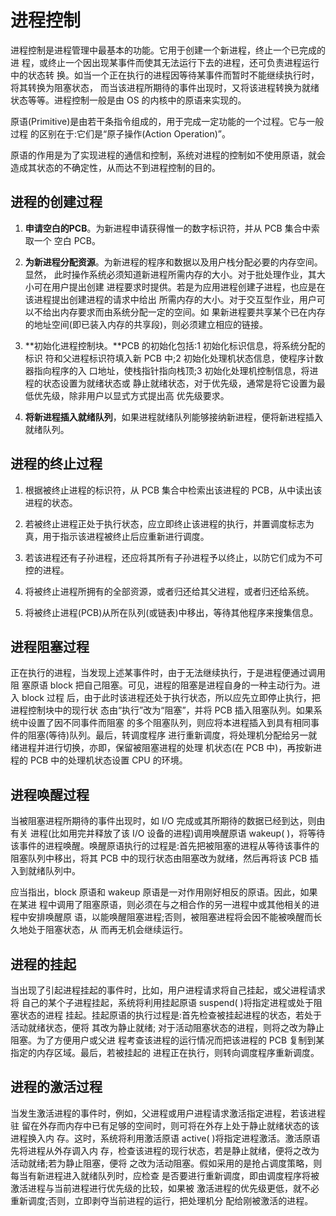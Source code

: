 # 进程控制

进程控制是进程管理中最基本的功能。它用于创建一个新进程，终止一个已完成的进 程，或终止一个因出现某事件而使其无法运行下去的进程，还可负责进程运行中的状态转 换。如当一个正在执行的进程因等待某事件而暂时不能继续执行时，将其转换为阻塞状态， 而当该进程所期待的事件出现时，又将该进程转换为就绪状态等等。进程控制一般是由 OS 的内核中的原语来实现的。


原语(Primitive)是由若干条指令组成的，用于完成一定功能的一个过程。它与一般过程 的区别在于:它们是“原子操作(Action Operation)”。

原语的作用是为了实现进程的通信和控制，系统对进程的控制如不使用原语，就会造成其状态的不确定性，从而达不到进程控制的目的。

## 进程的创建过程

1. **申请空白的PCB**。为新进程申请获得惟一的数字标识符，并从 PCB 集合中索取一个 空白 PCB。

2. **为新进程分配资源**。为新进程的程序和数据以及用户栈分配必要的内存空间。显然， 此时操作系统必须知道新进程所需内存的大小。对于批处理作业，其大小可在用户提出创建 进程要求时提供。若是为应用进程创建子进程，也应是在该进程提出创建进程的请求中给出 所需内存的大小。对于交互型作业，用户可以不给出内存要求而由系统分配一定的空间。如 果新进程要共享某个已在内存的地址空间(即已装入内存的共享段)，则必须建立相应的链接。

3. **初始化进程控制块。**PCB 的初始化包括:1 初始化标识信息，将系统分配的标识 符和父进程标识符填入新 PCB 中;2 初始化处理机状态信息，使程序计数器指向程序的入 口地址，使栈指针指向栈顶;3 初始化处理机控制信息，将进程的状态设置为就绪状态或 静止就绪状态，对于优先级，通常是将它设置为最低优先级，除非用户以显式方式提出高 优先级要求。

4. **将新进程插入就绪队列**，如果进程就绪队列能够接纳新进程，便将新进程插入就绪队列。

## 进程的终止过程

1. 根据被终止进程的标识符，从 PCB 集合中检索出该进程的 PCB，从中读出该进程的状态。

2. 若被终止进程正处于执行状态，应立即终止该进程的执行，并置调度标志为真，用于指示该进程被终止后应重新进行调度。

3. 若该进程还有子孙进程，还应将其所有子孙进程予以终止，以防它们成为不可控的进程。

4. 将被终止进程所拥有的全部资源，或者归还给其父进程，或者归还给系统。

5. 将被终止进程(PCB)从所在队列(或链表)中移出，等待其他程序来搜集信息。

## 进程阻塞过程

正在执行的进程，当发现上述某事件时，由于无法继续执行，于是进程便通过调用阻 塞原语 block 把自己阻塞。可见，进程的阻塞是进程自身的一种主动行为。进入 block 过程 后，由于此时该进程还处于执行状态，所以应先立即停止执行，把进程控制块中的现行状 态由“执行”改为“阻塞”，并将 PCB 插入阻塞队列。如果系统中设置了因不同事件而阻塞 的多个阻塞队列，则应将本进程插入到具有相同事件的阻塞(等待)队列。最后，转调度程序 进行重新调度，将处理机分配给另一就绪进程并进行切换，亦即，保留被阻塞进程的处理 机状态(在 PCB 中)，再按新进程的 PCB 中的处理机状态设置 CPU 的环境。

## 进程唤醒过程

当被阻塞进程所期待的事件出现时，如 I/O 完成或其所期待的数据已经到达，则由有关 进程(比如用完并释放了该 I/O 设备的进程)调用唤醒原语 wakeup( )，将等待该事件的进程唤醒。唤醒原语执行的过程是:首先把被阻塞的进程从等待该事件的阻塞队列中移出，将其 PCB 中的现行状态由阻塞改为就绪，然后再将该 PCB 插入到就绪队列中。

应当指出，block 原语和 wakeup 原语是一对作用刚好相反的原语。因此，如果在某进 程中调用了阻塞原语，则必须在与之相合作的另一进程中或其他相关的进程中安排唤醒原 语，以能唤醒阻塞进程;否则，被阻塞进程将会因不能被唤醒而长久地处于阻塞状态，从 而再无机会继续运行。

## 进程的挂起

当出现了引起进程挂起的事件时，比如，用户进程请求将自己挂起，或父进程请求将 自己的某个子进程挂起，系统将利用挂起原语 suspend( )将指定进程或处于阻塞状态的进程 挂起。挂起原语的执行过程是:首先检查被挂起进程的状态，若处于活动就绪状态，便将 其改为静止就绪; 对于活动阻塞状态的进程，则将之改为静止阻塞。为了方便用户或父进 程考查该进程的运行情况而把该进程的 PCB 复制到某指定的内存区域。最后，若被挂起的 进程正在执行，则转向调度程序重新调度。

## 进程的激活过程

当发生激活进程的事件时，例如，父进程或用户进程请求激活指定进程，若该进程驻 留在外存而内存中已有足够的空间时，则可将在外存上处于静止就绪状态的该进程换入内 存。这时，系统将利用激活原语 active( )将指定进程激活。激活原语先将进程从外存调入内 存，检查该进程的现行状态，若是静止就绪，便将之改为活动就绪;若为静止阻塞，便将 之改为活动阻塞。假如采用的是抢占调度策略，则每当有新进程进入就绪队列时，应检查 是否要进行重新调度，即由调度程序将被激活进程与当前进程进行优先级的比较，如果被 激活进程的优先级更低，就不必重新调度;否则，立即剥夺当前进程的运行，把处理机分 配给刚被激活的进程。